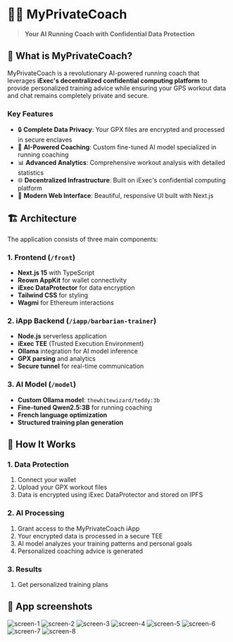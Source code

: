 # 🏃‍♂️ MyPrivateCoach

> **Your AI Running Coach with Confidential Data Protection**

## 🎯 What is MyPrivateCoach?

MyPrivateCoach is a revolutionary AI-powered running coach that leverages **iExec's decentralized confidential computing platform** to provide personalized training advice while ensuring your GPS workout data and chat remains completely private and secure.

### Key Features

- 🔒 **Complete Data Privacy**: Your GPX files are encrypted and processed in secure enclaves
- 🤖 **AI-Powered Coaching**: Custom fine-tuned AI model specialized in running coaching
- 📊 **Advanced Analytics**: Comprehensive workout analysis with detailed statistics
- 🌐 **Decentralized Infrastructure**: Built on iExec's confidential computing platform
- 📱 **Modern Web Interface**: Beautiful, responsive UI built with Next.js

## 🏗️ Architecture

The application consists of three main components:

### 1. Frontend (`/front`)

- **Next.js 15** with TypeScript
- **Reown AppKit** for wallet connectivity
- **iExec DataProtector** for data encryption
- **Tailwind CSS** for styling
- **Wagmi** for Ethereum interactions

### 2. iApp Backend (`/iapp/barbarian-trainer`)

- **Node.js** serverless application
- **iExec TEE** (Trusted Execution Environment)
- **Ollama** integration for AI model inference
- **GPX parsing** and analytics
- **Secure tunnel** for real-time communication

### 3. AI Model (`/model`)

- **Custom Ollama model**: `thewhitewizard/teddy:3b`
- **Fine-tuned Qwen2.5:3B** for running coaching
- **French language optimization**
- **Structured training plan generation**

## 📖 How It Works

### 1. Data Protection

1. Connect your wallet
2. Upload your GPX workout files
3. Data is encrypted using iExec DataProtector and stored on IPFS

### 2. AI Processing

1. Grant access to the MyPrivateCoach iApp
2. Your encrypted data is processed in a secure TEE
3. AI model analyzes your training patterns and personal goals
4. Personalized coaching advice is generated

### 3. Results

1. Get personalized training plans

## 📱 App screenshots

![screen-1](./screenshots/1.png)
![screen-2](./screenshots/2.png)
![screen-3](./screenshots/3.png)
![screen-4](./screenshots/4.png)
![screen-5](./screenshots/5.png)
![screen-6](./screenshots/6.png)
![screen-7](./screenshots/7.png)
![screen-8](./screenshots/8.png)
